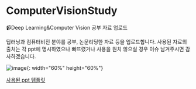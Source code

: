 # ComputerVisionStudy
:video_camera:Deep Learning&amp;Computer Vision 공부 자료 업로드
  
딥러닝과 컴퓨터비전 분야를 공부, 논문리딩한 자료 등을 업로드합니다.
사용된 자료의 출처는 각 ppt에 명시하였으나 빠뜨렸거나 사용을 원치 않으실 경우 이슈 남겨주시면 감사하겠습니다.
  
  ![image](https://user-images.githubusercontent.com/65033360/218293911-51226bbb-c86c-4371-91ea-0d08ee8abb86.png){: width="60%" height="60%"}
      
[사용된 ppt 템플릿](https://ponybuhagom.tistory.com/193)
